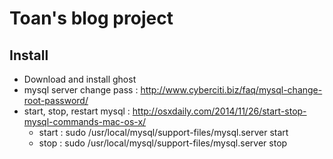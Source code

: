 # Toan's blog project #

## Install
- Download and install ghost
- mysql server change pass : http://www.cyberciti.biz/faq/mysql-change-root-password/
- start, stop, restart mysql : http://osxdaily.com/2014/11/26/start-stop-mysql-commands-mac-os-x/
   + start : sudo /usr/local/mysql/support-files/mysql.server start
   + stop : sudo /usr/local/mysql/support-files/mysql.server stop
